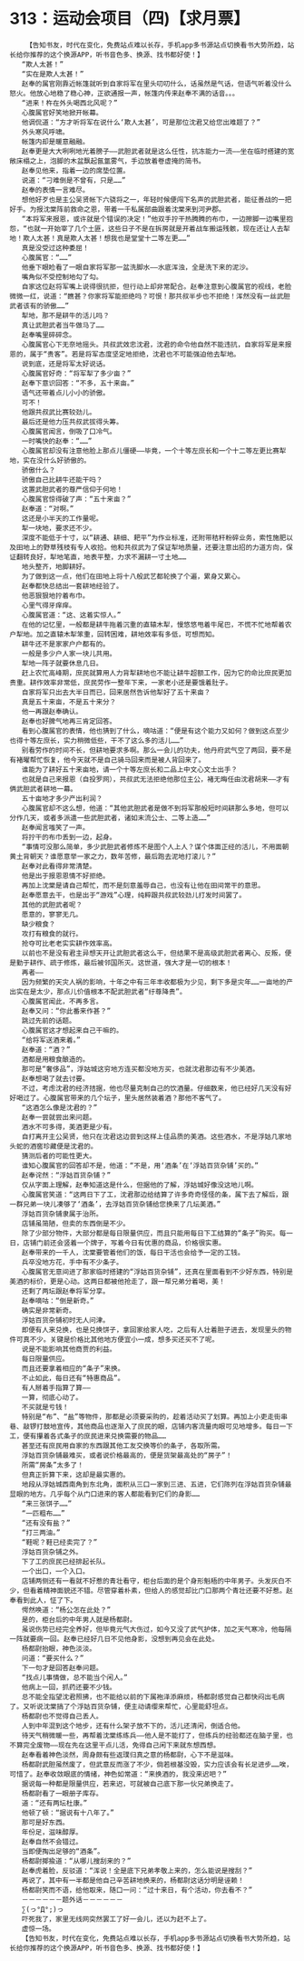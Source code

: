 # 313：运动会项目（四)【求月票】
        【告知书友，时代在变化，免费站点难以长存，手机app多书源站点切换看书大势所趋，站长给你推荐的这个换源APP，听书音色多、换源、找书都好使！】
       “欺人太甚！”
       “实在是欺人太甚！”
       赵奉的属官刚靠近帐篷就听到自家将军在里头叨叨什么，话虽然是气话，但语气听着没什么怒火。他放心地稳了稳心神，正欲通报一声，帐篷内传来赵奉不满的话音。。。
       “进来！杵在外头喝西北风呢？”
       心腹属官好笑地掀开帐幕。
       他调侃道：“方才听将军在说什么‘欺人太甚’，可是那位沈君又给您出难题了？”
       外头寒风呼啸。
       帐篷内却是暖意融融。
       赵奉更是大大咧咧地光着膀子——武胆武者就是这么任性，抗冻能力一流——坐在临时搭建的宽敞床榻之上，泡脚的木盆飘起氤氲雾气，手边放着卷虚掩的简书。
       赵奉见他来，指着一边的席垫位置。
       说道：“刁难倒是不曾有，只是……”
       赵奉的表情一言难尽。
       想他好歹也是主公吴贤帐下六骁将之一，年轻时候便闯下名声的武胆武者，能征善战的一把好手。为报沈棠阵前救命之恩，带着一千私属部曲跟着沈棠来到河尹郡。
       “本将军来报恩，或许就是个错误的决定！”他双手拧干热腾腾的布巾，一边擦脚一边嘴里抱怨，“也就一开始宰了几个土匪，这些日子不是在拆房就是开着战车搬运残骸，现在还让人去犁地！欺人太甚！真是欺人太甚！想我也是堂堂十二等左更……”
       真是没受过这种委屈！
       心腹属官：“……”
       他垂下眼睑看了一眼自家将军那一盆洗脚水——水底浑浊，全是洗下来的泥沙。
       嘴角似不受控制地勾了勾。
       自家这位赵将军嘴上说得很抗拒，但行动上却非常配合。赵奉注意到心腹属官的视线，老脸微微一红，说道：“瞧甚？你家将军能拒绝吗？可恨！那共叔半步也不拒绝！浑然没有一丝武胆武者该有的骄傲……”
       犁地，那不是耕牛的活儿吗？
       真让武胆武者当牛做马了……
       赵奉嘴里碎碎念。
       心腹属官心下无奈地摇头。共叔武效忠沈君，沈君的命令他自然不能违抗，自家将军是来报恩的，属于“贵客”。若是将军态度坚定地拒绝，沈君也不可能强迫他去犁地。
       说到底，还是将军太好说话。
       心腹属官好奇：“将军犁了多少亩？”
       赵奉下意识回答：“不多，五十来亩。”
       语气还带着点儿小小的骄傲。
       可不！
       他跟共叔武比赛较劲儿。
       最后还是他力压共叔武拔得头筹。
       心腹属官闻言，倒吸了口冷气。
       一时嘴快的赵奉：“……”
       心腹属官却没有注意他脸上那点儿僵硬——毕竟，一个十等左庶长和一个十二等左更比赛犁地，实在没什么好骄傲的。
       骄傲什么？
       骄傲自己比耕牛还能干吗？
       这置武胆武者的尊严信仰于何地！
       心腹属官惊得破了声：“五十来亩？”
       赵奉道：“对啊。”
       这还是小半天的工作量呢。
       犁一块地，要求还不少。
       深度不能低于十寸，以“耕通、耕细、耙平”为作业标准，还附带秸秆粉碎业务，索性施肥以及田地上的野草残枝有专人收拾。他和共叔武为了保证犁地质量，还要注意出招的力道方向，保证翻转良好，犁地笔直，地表平整，力求不漏耕一寸土地……
       地头整齐，地脚耕好。
       为了做到这一点，他们在田地上将十八般武艺都轮换了个遍，累身又累心。
       赵奉都快总结出一套耕地经验了。
       他恶狠狠地拧着布巾。
       心里气得牙痒痒。
       心腹属官道：“这、这着实惊人。”
       在他的记忆里，一般都是耕牛拖着沉重的直辕木犁，慢悠悠甩着牛尾巴，不慌不忙地帮着农户犁地。加之直辕木犁笨重，回转困难，耕地效率有多低，可想而知。
       耕牛还不是家家户户都有的。
       一般是多少户人家一块儿共用。
       犁地一阵子就要休息几日。
       赶上农忙高峰期，庶民就算用人力背犁耕地也不能让耕牛超额工作，因为它的命比庶民更加贵重。耕作效率非常低，庶民劳作一整年下来，一家老小还是要饿着肚子。
       自家将军只出去大半日而已，回来居然告诉他犁好了五十来亩？
       真是五十来亩，不是五十来分？
       他一再跟赵奉确认。
       赵奉也好脾气地再三肯定回答。
       看到心腹属官的表情，他也猜到了什么，嘀咕道：“便是有这个能力又如何？做到这点至少也得十等左庶长，实力稍微低些，干不了这么多的活儿……”
       别看劳作的时间不长，但耕地要求多啊。那么一会儿的功夫，他丹府武气空了两回，要不是有褚曜帮忙恢复，他今天就不是自己骑马回来而是被人背回来了。
       谁能为了耕好五十来亩地，请一个十等左庶长和二品上中文心文士出手？
       也就是自己来报恩（自投罗网），共叔武无法拒绝他那位主公，褚无晦任由沈君胡来——才有俩武胆武者耕地一幕。
       五十亩地才多少产出利润？
       心腹属官却不这么想，他道：“其他武胆武者是做不到将军那般短时间耕那么多地，但可以分作几天，或者多派遣一些武胆武者，诸如末流公士、二等上造……”
       赵奉闻言嗤笑了一声。
       将拧干的布巾丢到一边，起身。
       “事情可没那么简单，多少武胆武者修炼不是图个人上人？谋个体面正经的活儿，不用面朝黄土背朝天？谁愿意举一家之力，数年苦修，最后跑去泥地打滚儿？”
       赵奉对此看得非常清楚。
       他是出于报恩恩情不好拒绝。
       再加上沈棠是请自己帮忙，而不是刻意羞辱自己，也没有让他在田间常干的意思。
       赵奉愿意去干，也是出于“游戏”心理，纯粹跟共叔武较劲儿打发时间罢了。
       其他的武胆武者呢？
       愿意的，寥寥无几。
       缺少粮食？
       攻打有粮食的就行。
       抢夺可比老老实实耕作效率高。
       以前也不是没有君主异想天开让武胆武者这么干，但结果不是高级武胆武者离心、反叛，便是勤于耕作、疏于修炼，最后被邻国所灭。这世道，强大才是一切的根本！
       再者——
       因为频繁的天灾人祸的影响，十年之中有三年丰收都极为少见，剩下多是灾年……一亩地的产出实在是太少，那点儿价值根本不配武胆武者“纡尊降贵”。
       心腹属官闻此，不再多言。
       赵奉又问：“你此番来作甚？”
       跳过先前的话题。
       心腹属官这才想起来自己干嘛的。
       “给将军送酒来着。”
       赵奉道：“酒？”
       酒都是用粮食酿造的。
       那可是“奢侈品”，浮姑城这穷地方连买都没地方买，也就沈君那边有不少美酒。
       赵奉想喝了就去讨要。
       不过，考虑沈君的经济拮据，他也尽量克制自己的饮酒量。仔细数来，他已经好几天没有好好喝过了。心腹属官带来的几个坛子，里头居然装着酒？那他不客气了。
       “这酒怎么像是沈君的？”
       赵奉一尝就尝出来问题。
       酒水不可多得，美酒更是少有。
       自打离开主公吴贤，他只在沈君这边尝到这样上佳品质的美酒。这些酒水，不是浮姑几家地头蛇的酒窖珍藏便是沈君的。
       猜测后者的可能性更大。
       谁知心腹属官的回答却不是，他道：“不是，用‘酒条’在‘浮姑百货杂铺’买的。”
       赵奉诧然：“浮姑百货杂铺？”
       仅从字面上理解，赵奉知道这是什么，但据他的了解，浮姑城好像没这地儿啊。
       心腹属官笑道：“这两日下了工，沈君那边给结算了许多奇奇怪怪的条，属下去了解后，跟一群兄弟一块儿凑够了‘酒条’，去浮姑百货杂铺给您换来了几坛美酒。”
       浮姑百货杂铺隶属于治所。
       店铺虽简陋，但卖的东西倒是不少。
       除了少部分物件，大部分都是每日限量供应，而且只能用每日下工结算的“条子”购买。每一日，店铺门前还会竖着一个牌子，写着今日有优惠的商品，价格很实惠。
       赵奉带来的一千人，沈棠要管着他们的饭，每日干活也会给予一定的工钱。
       兵卒没地方花，手中有不少条子。
       心腹属官无意间进了那家临时搭建的“浮姑百货杂铺”，还真在里面看到不少好东西，特别是美酒的标价，更是心动。这两日都被他抢走了，跟一帮兄弟分着喝，美！
       还剩了两坛跟赵奉将军分享。
       赵奉嘀咕：“倒是新奇。”
       确实是非常新奇。
       浮姑百货杂铺初时无人问津。
       即便有人来兑换，也是兑换饼子，拿回家给家人吃，之后有人壮着胆子进去，发现里头的物件可真不少。关键是价格比其他地方便宜小一成，想多买还买不了呢。
       说是不能影响其他商贾的利益。
       每日限量供应。
       而且还要拿着相应的“条子”来换。
       不止如此，每日还有“特惠商品”。
       有人掰着手指算了算——
       一算，彻底心动了。
       不买就是亏钱！
       特别是“布”、“盐”等物件，那都是必须要采购的，趁着活动买了划算。再加上小吏走街串巷、敲锣打鼓地宣传，其他商品也逐渐入了庶民的眼，店铺内客流量肉眼可见地增多。每日一下工，便有攥着各式条子的庶民进来兑换需要的物品……
       甚至还有庶民用自家的东西跟其他工友交换等价的条子，各取所需。
       浮姑百货杂铺最难买，或者说价格最高的，便是货架最高处的“房子”！
       所需“房条”太多了！
       但真正折算下来，这却是最实惠的。
       地段从浮姑城西南角到东北角，面积从三口一家到三进、五进，它们陈列在浮姑百货杂铺最显眼的地方。几乎每个从门口进来的客人都能看到它们的身影……
       “来三张饼子……”
       “一匹粗布……”
       “还有没有盐？”
       “打三两油。”
       “鞋呢？鞋已经卖完了？”
       浮姑百货杂铺之外。
       下了工的庶民已经排起长队。
       一个出口，一个入口。
       店铺两侧还有一看就不好惹的青壮看守，柜台后面的是个身形魁梧的中年男子。头发灰白不少，但看着精神面貌还不错。尽管穿着朴素，但给人的感觉却比门口那两个青壮还要不好惹。赵奉看到此人，怔了下。
       愕然唤道：“杨公怎在此处？”
       是的，柜台后的中年男人就是杨都尉。
       虽说伤势已经完全养好，但毕竟元气大伤过，如今又没了武气护体，加之天气寒冷，他每隔一阵就要病一回。赵奉已经好几日不见他身影，没想到再见会在此处。
       杨都尉抬眼，神色淡淡。
       问道：“要买什么？”
       下一句才是回答赵奉问题。
       “找点儿事情做，总不能当个闲人。”
       他病上一回，抓药还要不少钱。
       总不能全指望沈君照拂，也不能给以前的下属袍泽添麻烦，杨都尉感觉自己都快闷出毛病了。又听说沈棠搞了个浮姑百货杂铺，便主动请缨来帮忙，心里能舒坦点。
       杨都尉也不觉得自己丢人。
       人到中年混到这个地步，还有什么架子放不下的，活儿还清闲，倒适合他。
       待天气稍微暖一些，再帮着沈棠练练兵——他人是不能打了，但练兵的经验都还在脑子里，也不算完全废物——现在先在这里干点儿活，免得自己闲下来就东想西想。
       赵奉看着神色淡然，周身颇有些返璞归真之意的杨都尉，心下不是滋味。
       杨都尉武胆虽然废了，但武意反而涨了不少，倘若根基没毁，实力应该会有长足进步……唉，可惜了。赵奉收敛眼底的情绪，神色如常道：“来换酒的，我没来迟吧？”
       据说每一种都是限量供应，若来迟，可就被自己底下那一伙兄弟换走了。
       杨都尉看了一眼册子库存。
       道：“还有两坛杜康。”
       他顿了顿：“据说有十八年了。”
       那可是好东西。
       年份足，滋味醇厚。
       赵奉自然不会错过。
       当即便掏出足够的“酒条”。
       杨都尉揶揄道：“从哪儿搜刮来的？”
       赵奉虎着脸，反驳道：“浑说！全是底下兄弟孝敬上来的，怎么能说是搜刮？”
       再说了，其中有一半都是他自己辛苦耕地换来的，杨都尉这话分明是诬赖！
       杨都尉笑而不语，给他取来，随口一问：“过十来日，有个活动，你去看不？”
       －－－－－－题外话－－－－－－
       ∑(っ°Д°;)っ
       吓死我了，家里无线网突然罢工了好一会儿，还以为赶不上了。
       虚惊一场。
       【告知书友，时代在变化，免费站点难以长存，手机app多书源站点切换看书大势所趋，站长给你推荐的这个换源APP，听书音色多、换源、找书都好使！】